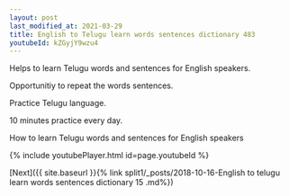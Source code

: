 ```yaml
---
layout: post
last_modified_at: 2021-03-29
title: English to Telugu learn words sentences dictionary 483 
youtubeId: kZGyjY9wzu4
---
```

 
 
Helps to learn Telugu words and sentences for English speakers.

Opportunitiy to repeat the words sentences. 

Practice Telugu language. 
 
10 minutes practice every day. 
 
How to learn Telugu words and sentences for English speakers 
 
{% include youtubePlayer.html id=page.youtubeId %}
 
 
[Next]({{ site.baseurl }}{% link  split1/_posts/2018-10-16-English to telugu learn words sentences dictionary 15 .md%})
 
